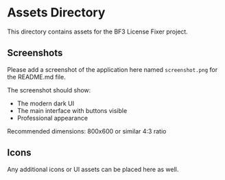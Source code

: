 # Assets Directory

This directory contains assets for the BF3 License Fixer project.

## Screenshots

Please add a screenshot of the application here named `screenshot.png` for the README.md file.

The screenshot should show:
- The modern dark UI
- The main interface with buttons visible
- Professional appearance

Recommended dimensions: 800x600 or similar 4:3 ratio

## Icons

Any additional icons or UI assets can be placed here as well.
